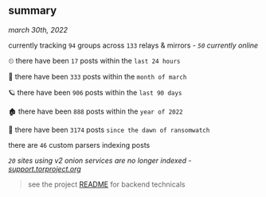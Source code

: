 
## summary
_march 30th, 2022_

currently tracking `94` groups across `133` relays & mirrors - _`50` currently online_

⏲ there have been `17` posts within the `last 24 hours`

🦈 there have been `333` posts within the `month of march`

🪐 there have been `906` posts within the `last 90 days`

🏚 there have been `888` posts within the `year of 2022`

🦕 there have been `3174` posts `since the dawn of ransomwatch`

there are `46` custom parsers indexing posts

_`20` sites using v2 onion services are no longer indexed - [support.torproject.org](https://support.torproject.org/onionservices/v2-deprecation/)_

> see the project [README](https://github.com/thetanz/ransomwatch#ransomwatch--) for backend technicals
